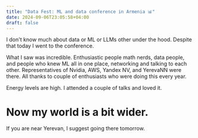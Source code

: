 ```yaml
---
title: "Data Fest: ML and data conference in Armenia 📊"
date: 2024-09-06T23:05:58+04:00
draft: false
---
```

I don't know much about data or ML or LLMs other under the hood. Despite that today I went to the conference.

What I saw was incredible. Enthusiastic people math nerds, data people, and people who knew  ML all in one place, networking and talking to each other. Representatives of Nvidia, AWS, Yandex NV, and YerevaNN were there. All thanks to couple of enthusiasts who were doing this every year.

Energy levels are high. I attended a couple of talks and loved it.

# Now my world is a bit wider.

If you are near Yerevan, I suggest going there tomorrow.